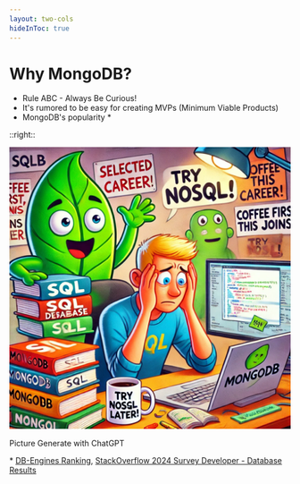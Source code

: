 ```yaml
---
layout: two-cols
hideInToc: true
---
```

# Why MongoDB?

<v-clicks>

* Rule ABC - Always Be Curious!
* It's rumored to be easy for creating MVPs (Minimum Viable Products)
* MongoDB's popularity *

</v-clicks>

::right::

![Alt text](./assets/sql.png)

Picture Generate with ChatGPT
<!-- TODO: GENERATE PICTURE OF ANGERY  SQL DEVELOPER  -->
<!-- ![MongoDB logo](./assets/logo.png) -->



<div class="absolute right-30px bottom-30px">
  * <a href="https://db-engines.com/en/ranking">DB-Engines Ranking</a>, 
  <a href="https://survey.stackoverflow.co/2024/technology#most-popular-technologies-database"> StackOverflow 2024 Survey Developer - Database Results</a>
</div>

<!-- 
TODO: use components for two links, maybe use slot
I never use commercially use MongoDB or NoSQL Database.
I always use Relational Databases. Mostly PostgreSQL.
I always want to try something new.


> If you can’t explain it to a six-year-old, you don’t understand it yourself.
Not sure who


> You don't have to be an expert, just know more than the person learning from you.
Not sure who


> The best option to learn something new is to create workshop. You have perfect motivation, deadline. 
Kamil Kulig


Clients often don't know what they want 
MongoDB can make it easier to create MVPs


Flexibility, 
Adaptability
Speed to Deliver

--> 